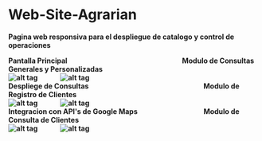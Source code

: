 # Web-Site-Agrarian
<b>Pagina web responsiva para el despliegue de catalogo y control de operaciones<b>

Pantalla Principal &emsp;&emsp;&emsp;&emsp;&emsp;&emsp;&emsp;&emsp;&emsp;&emsp;&emsp;&emsp;&emsp;&emsp;&emsp;&emsp;
Modulo de Consultas Generales y Personalizadas </br>
![alt tag](https://cloud.githubusercontent.com/assets/20644475/26368088/319ae01a-3fb6-11e7-8199-46f3c1ae63b5.png)&emsp;&emsp;&emsp;
![alt tag](https://cloud.githubusercontent.com/assets/20644475/26368093/34db40c6-3fb6-11e7-9f45-65db5ef26412.png)</br>
Despliege de Consultas &emsp;&emsp;&emsp;&emsp;&emsp;&emsp;&emsp;&emsp;&emsp;&emsp;&emsp;&emsp;&emsp;&emsp;&emsp;&emsp;
Modulo de Registro de Clientes </br>
![alt tag](https://cloud.githubusercontent.com/assets/20644475/26368098/375d690a-3fb6-11e7-8252-5a87adfbc79b.png)&emsp;&emsp;&emsp;
![alt tag](https://cloud.githubusercontent.com/assets/20644475/26368105/39dbc53c-3fb6-11e7-9e4d-8aea78f2ed95.png)</br>
Integracion con API's de Google Maps &emsp;&emsp;&emsp;&emsp;&emsp;&emsp;&emsp;&emsp;&emsp;
Modulo de Consulta de Clientes</br>
![alt tag](https://cloud.githubusercontent.com/assets/20644475/26368109/3c811fb2-3fb6-11e7-8650-51075c35efab.png)&emsp;&emsp;&emsp;
![alt tag](https://cloud.githubusercontent.com/assets/20644475/26368113/40aec044-3fb6-11e7-853c-43885d41a44b.png)</br>


